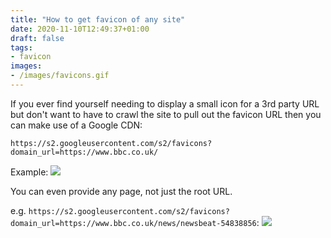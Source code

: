 ```yaml
---
title: "How to get favicon of any site"
date: 2020-11-10T12:49:37+01:00
draft: false
tags:
- favicon
images:
- /images/favicons.gif
---
```


If you ever find yourself needing to display a small icon for a 3rd party URL but don't want to have to crawl the site to pull out the favicon URL then you can make use of a Google CDN:

```
https://s2.googleusercontent.com/s2/favicons?domain_url=https://www.bbc.co.uk/
```

Example: ![](https://s2.googleusercontent.com/s2/favicons?domain_url=https://www.bbc.co.uk/)

You can even provide any page, not just the root URL.

e.g. `https://s2.googleusercontent.com/s2/favicons?domain_url=https://www.bbc.co.uk/news/newsbeat-54838856`: ![](https://s2.googleusercontent.com/s2/favicons?domain_url=https://www.bbc.co.uk/news/newsbeat-54838856)
